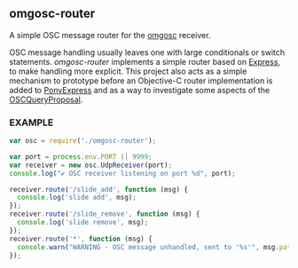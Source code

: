 
## omgosc-router
A simple OSC message router for the [omgosc](https://github.com/deanm/omgosc) receiver.

OSC message handling usually leaves one with large conditionals or switch statements. *omgosc-router* implements a simple router based on [Express](https://github.com/visionmedia/express), to make handling more explicit. This project also acts as a simple mechanism to prototype before an Objective-C router implementation is added to [PonyExpress](https://github.com/pizthewiz/PonyExpress) and as a way to investigate some aspects of the [OSCQueryProposal](https://github.com/mrRay/OSCQueryProposal).

### EXAMPLE

```javascript
var osc = require('./omgosc-router');

var port = process.env.PORT || 9999;
var receiver = new osc.UdpReceiver(port);
console.log("✔ OSC receiver listening on port %d", port);

receiver.route('/slide_add', function (msg) {
  console.log('slide add', msg);
});
receiver.route('/slide_remove', function (msg) {
  console.log('slide remove', msg);
});
receiver.route('*', function (msg) {
  console.warn("WARNING - OSC message unhandled, sent to '%s'", msg.path);
});
```
